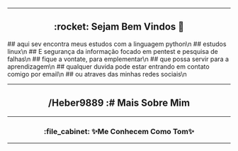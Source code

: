 <hr>
<section>
<h1 align="center"> :rocket: Sejam Bem Vindos 👋 </h1>
## aqui sev encontra meus estudos com a linguagem python\n
## estudos linux\n
## E segurança da informação focado em pentest e pesquisa de falhas\n
## fique a vontate, para emplementar\n
## que possa servir para a aprendizagem\n
## qualquer duvida pode estar entrando em contato comigo por email\n
## ou atraves das minhas redes sociais\n
</section>
<hr>
<h2 align="center"> /Heber9889 :# Mais Sobre Mim </h2>
<hr>
<h3 align="center">:file_cabinet:  ✨Me Conhecem Como Tom✨ </h3>
<hr>


